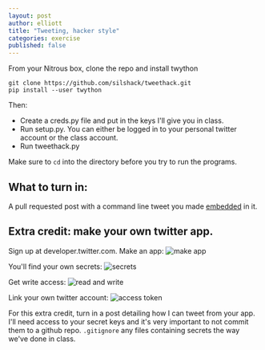 ```yaml
---
layout: post
author: elliott
title: "Tweeting, hacker style"
categories: exercise
published: false
---
```


From your Nitrous box, clone the repo and install twython

```
git clone https://github.com/silshack/tweethack.git
pip install --user twython
```

Then:

* Create a creds.py file and put in the keys I'll give you in class.
* Run setup.py.  You can either be logged in to your personal twitter account or the class account.
* Run tweethack.py

Make sure to `cd` into the directory before you try to run the programs.

## What to turn in:

A pull requested post with a command line tweet you made [embedded](https://support.twitter.com/articles/20169559-embedding-a-tweet-on-your-website-or-blog) in it.  

## Extra credit: make your own twitter app.
Sign up at developer.twitter.com.  Make an app:
![make app](http://main.makeuseoflimited.netdna-cdn.com/wp-content/uploads/2013/08/new-twitter-app.jpg)

You'll find your own secrets:
![secrets](http://main.makeuseoflimited.netdna-cdn.com/wp-content/uploads/2013/08/twitter-app.jpg)

Get write access:
![read and write](http://main.makeuseoflimited.netdna-cdn.com/wp-content/uploads/2013/08/readwrite-access.jpg)

Link your own twitter account:
![access token](http://main.makeuseoflimited.netdna-cdn.com/wp-content/uploads/2013/08/access-token.jpg)

For this extra credit, turn in a post detailing how I can tweet from your app.  I'll need access to your secret keys and it's very important to not commit them to a github repo.  `.gitignore` any files containing secrets the way we've done in class.